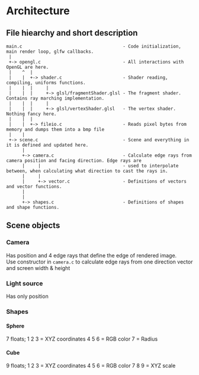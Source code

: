 # Architecture

## File hiearchy and short description
```
main.c                                      - Code initialization, main render loop, glfw callbacks.
 |
 +-> opengl.c                               - All interactions with OpenGL are here.
 |    ^  |
 |    |  +-> shader.c                       - Shader reading, compiling, uniforms functions.
 |    |  |     |
 |    |  |     +-> glsl/fragmentShader.glsl - The fragment shader. Contains ray marching implementation.
 |    |  |     |
 |    |  |     +-> glsl/vertexShader.glsl   - The vertex shader. Nothing fancy here.
 |    |  |
 |    |  +-> fileio.c                       - Reads pixel bytes from memory and dumps them into a bmp file
 |    |
 +-> scene.c                                - Scene and everything in it is defined and updated here.
      |
      +-> camera.c                          - Calculate edge rays from camera position and facing direction. Edge rays are
      |     |                               - used to interpolate between, when calculating what direction to cast the rays in.
      |     |
      |     +-> vector.c                    - Definitions of vectors and vector functions.
      |
      |
      +-> shapes.c                          - Definitions of shapes and shape functions.
```
## Scene objects

### Camera

Has position and 4 edge rays that define the edge of rendered image.  
Use constructor in `camera.c` to calculate edge rays from one direction vector and screen width & height

### Light source

Has only position

### Shapes

#### Sphere

7 floats;
1 2 3 = XYZ coordinates
4 5 6 = RGB color
7 = Radius

#### Cube

9 floats;
1 2 3 = XYZ coordinates
4 5 6 = RGB color
7 8 9 = XYZ scale
